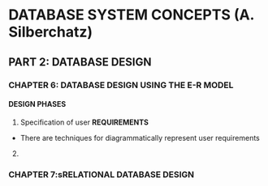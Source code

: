 # DATABASE SYSTEM CONCEPTS (A. Silberchatz)

## PART 2: DATABASE DESIGN
### CHAPTER 6: DATABASE DESIGN USING THE E-R MODEL

#### DESIGN PHASES
1. Specification of user **REQUIREMENTS**
  - There are techniques for diagrammatically represent user requirements 
2.

### CHAPTER 7:sRELATIONAL DATABASE DESIGN
